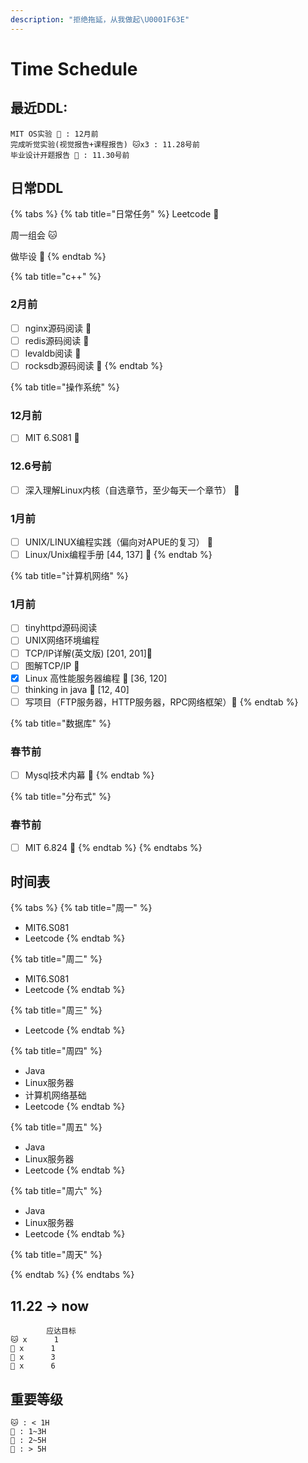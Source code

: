 ```yaml
---
description: "拒绝拖延，从我做起\U0001F63E"
---
```


# Time Schedule

## 最近DDL:

```text
MIT OS实验 🦁 : 12月前
完成听觉实验(视觉报告+课程报告) 🐱x3 : 11.28号前
毕业设计开题报告 🐺 : 11.30号前
```

## 日常DDL

{% tabs %}
{% tab title="日常任务" %}
Leetcode 🦊

周一组会 🐱

做毕设 🐺
{% endtab %}

{% tab title="c++" %}
### 2月前

* [ ] nginx源码阅读 🦁
* [ ] redis源码阅读 🦁
* [ ] levaldb阅读 🦁
* [ ] rocksdb源码阅读 🦁
{% endtab %}

{% tab title="操作系统" %}
### 12月前

* [ ] MIT 6.S081 🦁

### 12.6号前

* [ ] 深入理解Linux内核（自选章节，至少每天一个章节） 🦁

### 1月前

* [ ] UNIX/LINUX编程实践（偏向对APUE的复习） 🐺
* [ ] Linux/Unix编程手册 \[44, 137\] 🦁
{% endtab %}

{% tab title="计算机网络" %}
### 1月前

* [ ] tinyhttpd源码阅读
* [ ] UNIX网络环境编程
* [ ] TCP/IP详解\(英文版\) \[201, 201\]🦁
* [ ] 图解TCP/IP 🐺
* [x] Linux 高性能服务器编程 🦁 \[36, 120\]
* [ ] thinking in java 🐺 \[12, 40\]
* [ ] 写项目（FTP服务器，HTTP服务器，RPC网络框架）🦁
{% endtab %}

{% tab title="数据库" %}
### 春节前

* [ ] Mysql技术内幕 🐺
{% endtab %}

{% tab title="分布式" %}
### 春节前

* [ ] MIT 6.824 🦁
{% endtab %}
{% endtabs %}

## **时间表**

{% tabs %}
{% tab title="周一" %}
* MIT6.S081
* Leetcode
{% endtab %}

{% tab title="周二" %}
* MIT6.S081
* Leetcode 
{% endtab %}

{% tab title="周三" %}
* Leetcode
{% endtab %}

{% tab title="周四" %}
* Java
* Linux服务器
* 计算机网络基础
* Leetcode
{% endtab %}

{% tab title="周五" %}
* Java
* Linux服务器
* Leetcode
{% endtab %}

{% tab title="周六" %}
* Java
* Linux服务器
* Leetcode
{% endtab %}

{% tab title="周天" %}

{% endtab %}
{% endtabs %}

## 11.22 -&gt; now

```text
        应达目标  
🐱 x      1       
🦊 x      1       
🐺 x      3       
🦁 x      6
```

## 重要等级

```text
🐱 : < 1H  
🦊 : 1~3H  
🐺 : 2~5H  
🦁 : > 5H
```


